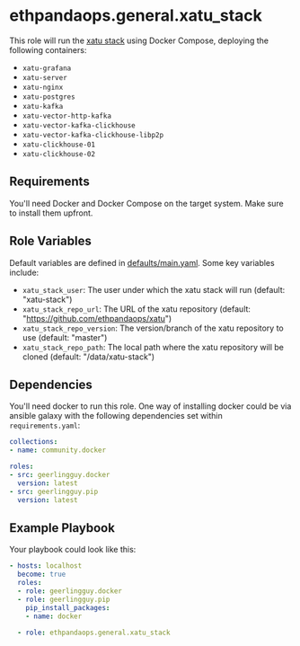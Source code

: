 # ethpandaops.general.xatu_stack

This role will run the [xatu stack](https://github.com/ethpandaops/xatu) using Docker Compose, deploying the following containers:

- `xatu-grafana`
- `xatu-server`
- `xatu-nginx`
- `xatu-postgres`
- `xatu-kafka`
- `xatu-vector-http-kafka`
- `xatu-vector-kafka-clickhouse`
- `xatu-vector-kafka-clickhouse-libp2p`
- `xatu-clickhouse-01`
- `xatu-clickhouse-02`

## Requirements

You'll need Docker and Docker Compose on the target system. Make sure to install them upfront.

## Role Variables

Default variables are defined in [defaults/main.yaml](defaults/main.yaml). Some key variables include:

- `xatu_stack_user`: The user under which the xatu stack will run (default: "xatu-stack")
- `xatu_stack_repo_url`: The URL of the xatu repository (default: "https://github.com/ethpandaops/xatu")
- `xatu_stack_repo_version`: The version/branch of the xatu repository to use (default: "master")
- `xatu_stack_repo_path`: The local path where the xatu repository will be cloned (default: "/data/xatu-stack")

## Dependencies

You'll need docker to run this role. One way of installing docker could be via ansible galaxy with the following dependencies set within `requirements.yaml`:

```yaml
collections:
- name: community.docker

roles:
- src: geerlingguy.docker
  version: latest
- src: geerlingguy.pip
  version: latest
```

## Example Playbook

Your playbook could look like this:

```yaml
- hosts: localhost
  become: true
  roles:
  - role: geerlingguy.docker
  - role: geerlingguy.pip
    pip_install_packages:
    - name: docker
    
  - role: ethpandaops.general.xatu_stack
```
